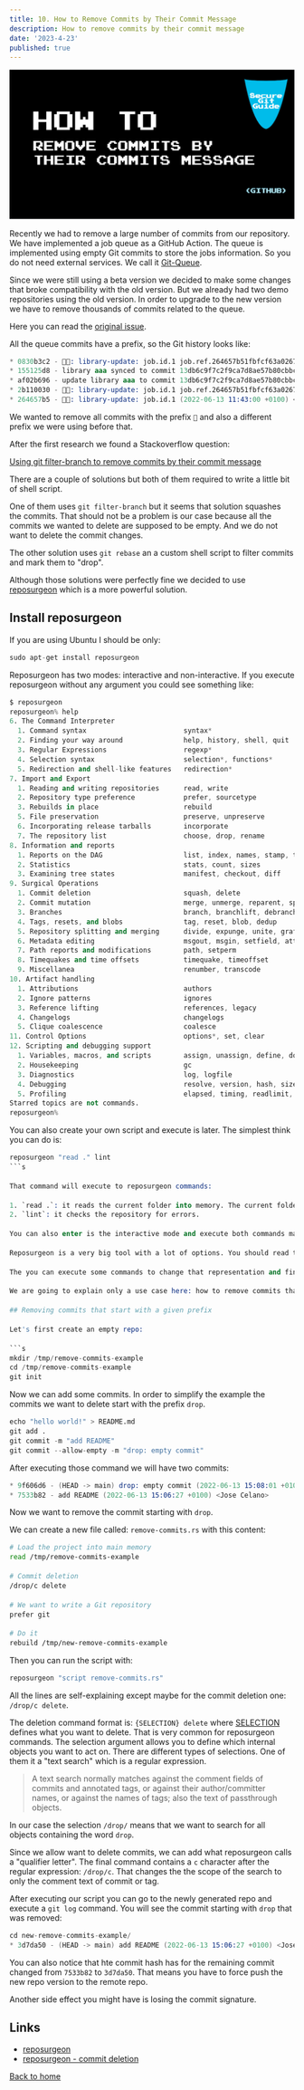 ```yaml
---
title: 10. How to Remove Commits by Their Commit Message
description: How to remove commits by their commit message
date: '2023-4-23'
published: true
---
```


![HEADER IMAGE](docs/media/HEADER/GitHub-Repo-SecureGitGuide-ART-011.jpg)

Recently we had to remove a large number of commits from our repository. We have implemented a job queue as a GitHub Action. The queue is implemented using empty Git commits to store the jobs information. So you do not need external services. We call it [Git-Queue](https://github.com/Nautilus-Cyberneering/git-queue).

Since we were still using a beta version we decided to make some changes that broke compatibility with the old version.
But we already had two demo repositories using the old version. In order to upgrade to the new version we have to remove thousands of commits related to the queue.

Here you can read the [original issue](https://github.com/Nautilus-Cyberneering/library-consumer/issues/28).

All the queue commits have a prefix, so the Git history looks like:

```s
* 0830b3c2 - 📝✅: library-update: job.id.1 job.ref.264657b51fbfcf63a0267fa425fd121f5f6781a0 (2022-06-13 10:43:37 +0000) <NautilusCyberneering[bot]>
* 155125d8 - library aaa synced to commit 13db6c9f7c2f9ca7d8ae57b80cbbcc97a51a28a8 (2022-06-13 10:43:36 +0000) <A committer>
* af02b696 - update library aaa to commit 13db6c9f7c2f9ca7d8ae57b80cbbcc97a51a28a8 (2022-06-13 10:43:33 +0000) <A committer>
* 2b110030 - 📝👔: library-update: job.id.1 job.ref.264657b51fbfcf63a0267fa425fd121f5f6781a0 (2022-06-13 10:43:33 +0000) <NautilusCyberneering[bot]>
* 264657b5 - 📝🈺: library-update: job.id.1 (2022-06-13 11:43:00 +0100) <NautilusCyberneering[bot]>
```

We wanted to remove all commits with the prefix `📝` and also a different prefix we were using before that.

After the first research we found a Stackoverflow question:

[Using git filter-branch to remove commits by their commit message](https://stackoverflow.com/questions/4558162/using-git-filter-branch-to-remove-commits-by-their-commit-message/9543606#9543606)

There are a couple of solutions but both of them required to write a little bit of shell script.

One of them uses `git filter-branch` but it seems that solution squashes the commits. That should not be a problem is our case because all the commits we wanted to delete are supposed to be empty. And we do not want to delete the commit changes.

The other solution uses `git rebase` an a custom shell script to filter commits and mark them to "drop".

Although those solutions were perfectly fine we decided to use [reposurgeon](http://www.catb.org/~esr/reposurgeon/) which is a more powerful solution.

## Install reposurgeon

If you are using Ubuntu I should be only:

```s
sudo apt-get install reposurgeon
```

Reposurgeon has two modes: interactive and non-interactive. If you execute reposurgeon without any argument you could see something like:

```s
$ reposurgeon
reposurgeon% help
6. The Command Interpreter
  1. Command syntax                        syntax*
  2. Finding your way around               help, history, shell, quit
  3. Regular Expressions                   regexp*
  4. Selection syntax                      selection*, functions*
  5. Redirection and shell-like features   redirection*
7. Import and Export
  1. Reading and writing repositories      read, write
  2. Repository type preference            prefer, sourcetype
  3. Rebuilds in place                     rebuild
  5. File preservation                     preserve, unpreserve
  6. Incorporating release tarballs        incorporate
  7. The repository list                   choose, drop, rename
8. Information and reports
  1. Reports on the DAG                    list, index, names, stamp, tags, inspect, graph, lint, when
  2. Statistics                            stats, count, sizes
  3. Examining tree states                 manifest, checkout, diff
9. Surgical Operations
  1. Commit deletion                       squash, delete
  2. Commit mutation                       merge, unmerge, reparent, split, add, remove, tagify, reorder
  3. Branches                              branch, branchlift, debranch
  4. Tags, resets, and blobs               tag, reset, blob, dedup
  5. Repository splitting and merging      divide, expunge, unite, graft
  6. Metadata editing                      msgout, msgin, setfield, attribution, append, gitify, filter
  7. Path reports and modifications        path, setperm
  8. Timequakes and time offsets           timequake, timeoffset
  9. Miscellanea                           renumber, transcode
10. Artifact handling
  1. Attributions                          authors
  2. Ignore patterns                       ignores
  3. Reference lifting                     references, legacy
  4. Changelogs                            changelogs
  5. Clique coalescence                    coalesce
11. Control Options                        options*, set, clear
12. Scripting and debugging support
  1. Variables, macros, and scripts        assign, unassign, define, do, undefine, script, print
  2. Housekeeping                          gc
  3. Diagnostics                           log, logfile
  4. Debugging                             resolve, version, hash, sizeof, strip
  5. Profiling                             elapsed, timing, readlimit, memory, profile, exit
Starred topics are not commands.
reposurgeon%
```

You can also create your own script and execute is later. The simplest think you can do is:

````s
reposurgeon "read ." lint
```s

That command will execute to reposurgeon commands:

1. `read .`: it reads the current folder into memory. The current folder must be a repository.
2. `lint`: it checks the repository for errors.

You can also enter is the interactive mode and execute both commands manually.

Reposurgeon is a very big tool with a lot of options. You should read the basic documentation to understand how it works. Basically it imports any kind or repo and creates an internal representation of the repo.

The you can execute some commands to change that representation and finally you can export again the internal representation into a different repo. One of the common tasks is used for is converting from different repositories formats. For example from [SNV](https://subversion.apache.org/) to [Git](https://git-scm.com/).

We are going to explain only a use case here: how to remove commits that start with a given prefix.

## Removing commits that start with a given prefix

Let's first create an empty repo:

```s
mkdir /tmp/remove-commits-example
cd /tmp/remove-commits-example
git init
````

Now we can add some commits. In order to simplify the example the commits we want to delete start with the prefix `drop`.

```s
echo "hello world!" > README.md
git add .
git commit -m "add README"
git commit --allow-empty -m "drop: empty commit"
```

After executing those command we will have two commits:

```s
* 9f606d6 - (HEAD -> main) drop: empty commit (2022-06-13 15:08:01 +0100) <Jose Celano>
* 7533b82 - add README (2022-06-13 15:06:27 +0100) <Jose Celano>
```

Now we want to remove the commit starting with `drop`.

We can create a new file called: `remove-commits.rs` with this content:

```bash
# Load the project into main memory
read /tmp/remove-commits-example

# Commit deletion
/drop/c delete

# We want to write a Git repository
prefer git

# Do it
rebuild /tmp/new-remove-commits-example
```

Then you can run the script with:

```s
reposurgeon "script remove-commits.rs"
```

All the lines are self-explaining except maybe for the commit deletion one: `/drop/c delete`.

The deletion command format is: `{SELECTION} delete` where [SELECTION](http://www.catb.org/~esr/reposurgeon/repository-editing.html#selections) defines what you want to delete. That is very common for reposurgeon commands. The selection argument allows you to define which internal objects you want to act on. There are different types of selections. One of them it a "text search" which is a regular expression.

> A text search normally matches against the comment fields of commits and annotated tags, or against their author/committer names, or against the names of tags; also the text of passthrough objects.

In our case the selection `/drop/` means that we want to search for all objects containing the word `drop`.

Since we allow want to delete commits, we can add what reposurgeon calls a "qualifier letter". The final command contains a `c` character after the regular expression: `/drop/c`. That changes the the scope of the search to only the comment text of commit or tag.

After executing our script you can go to the newly generated repo and execute a `git log` command. You will see the commit starting with `drop` that was removed:

```s
cd new-remove-commits-example/
* 3d7da50 - (HEAD -> main) add README (2022-06-13 15:06:27 +0100) <Jose Celano>
```

You can also notice that hte commit hash has for the remaining commit changed from `7533b82` to `3d7da50`. That means you have to force push the new repo version to the remote repo.

Another side effect you might have is losing the commit signature.

## Links

- [reposurgeon](http://www.catb.org/~esr/reposurgeon/)
- [reposurgeon - commit deletion](http://www.catb.org/~esr/reposurgeon/repository-editing.html#deletion)

[Back to home](/)
